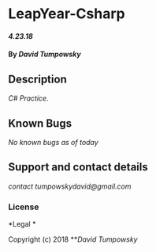 # LeapYear-Csharp

#### _4.23.18_

#### By _**David Tumpowsky**_

## Description

_C# Practice._


## Known Bugs

_No known bugs as of today_

## Support and contact details

_contact tumpowskydavid@gmail.com_

### License

*Legal *

Copyright (c) 2018 **_David Tumpowsky_
